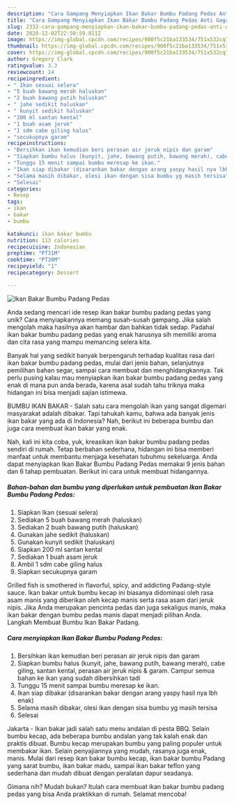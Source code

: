 ```yaml
---
description: "Cara Gampang Menyiapkan Ikan Bakar Bumbu Padang Pedas Anti Gagal"
title: "Cara Gampang Menyiapkan Ikan Bakar Bumbu Padang Pedas Anti Gagal"
slug: 2332-cara-gampang-menyiapkan-ikan-bakar-bumbu-padang-pedas-anti-gagal
date: 2020-12-02T22:50:59.811Z
image: https://img-global.cpcdn.com/recipes/900f5c21ba133534/751x532cq70/ikan-bakar-bumbu-padang-pedas-foto-resep-utama.jpg
thumbnail: https://img-global.cpcdn.com/recipes/900f5c21ba133534/751x532cq70/ikan-bakar-bumbu-padang-pedas-foto-resep-utama.jpg
cover: https://img-global.cpcdn.com/recipes/900f5c21ba133534/751x532cq70/ikan-bakar-bumbu-padang-pedas-foto-resep-utama.jpg
author: Gregory Clark
ratingvalue: 3.3
reviewcount: 14
recipeingredient:
- " Ikan sesuai selera"
- "5 buah bawang merah haluskan"
- "2 buah bawang putih haluskan"
- " jahe sedikit haluskan"
- " kunyit sedikit haluskan"
- "200 ml santan kental"
- "1 buah asam jeruk"
- "1 sdm cabe giling halus"
- "secukupnya garam"
recipeinstructions:
- "Bersihkan ikan kemudian beri perasan air jeruk nipis dan garam"
- "Siapkan bumbu halus (kunyit, jahe, bawang putih, bawang merah), cabe giling, santan kental, perasan air jeruk nipis &amp; garam. Campur semua bahan ke ikan yang sudah dibersihkan tadi"
- "Tunggu 15 menit sampai bumbu meresap ke ikan."
- "Ikan siap dibakar (disarankan bakar dengan arang yaspy hasil nya lbh enak)"
- "Selama masih dibakar, olesi ikan dengan sisa bumbu yg masih tersisa"
- "Selesai"
categories:
- Resep
tags:
- ikan
- bakar
- bumbu

katakunci: ikan bakar bumbu 
nutrition: 113 calories
recipecuisine: Indonesian
preptime: "PT31M"
cooktime: "PT38M"
recipeyield: "1"
recipecategory: Dessert

---
```



![Ikan Bakar Bumbu Padang Pedas](https://img-global.cpcdn.com/recipes/900f5c21ba133534/751x532cq70/ikan-bakar-bumbu-padang-pedas-foto-resep-utama.jpg)

Anda sedang mencari ide resep ikan bakar bumbu padang pedas yang unik? Cara menyiapkannya memang susah-susah gampang. Jika salah mengolah maka hasilnya akan hambar dan bahkan tidak sedap. Padahal ikan bakar bumbu padang pedas yang enak harusnya sih memiliki aroma dan cita rasa yang mampu memancing selera kita.

Banyak hal yang sedikit banyak berpengaruh terhadap kualitas rasa dari ikan bakar bumbu padang pedas, mulai dari jenis bahan, selanjutnya pemilihan bahan segar, sampai cara membuat dan menghidangkannya. Tak perlu pusing kalau mau menyiapkan ikan bakar bumbu padang pedas yang enak di mana pun anda berada, karena asal sudah tahu triknya maka hidangan ini bisa menjadi sajian istimewa.

BUMBU IKAN BAKAR - Salah satu cara mengolah ikan yang sangat digemari masyarakat adalah dibakar. Tapi tahukah kamu, bahwa ada banyak jenis ikan bakar yang ada di Indonesia? Nah, berikut ini beberapa bumbu dan juga cara membuat ikan bakar yang enak.


Nah, kali ini kita coba, yuk, kreasikan ikan bakar bumbu padang pedas sendiri di rumah. Tetap berbahan sederhana, hidangan ini bisa memberi manfaat untuk membantu menjaga kesehatan tubuhmu sekeluarga. Anda dapat menyiapkan Ikan Bakar Bumbu Padang Pedas memakai 9 jenis bahan dan 6 tahap pembuatan. Berikut ini cara untuk membuat hidangannya.

<!--inarticleads1-->

##### Bahan-bahan dan bumbu yang diperlukan untuk pembuatan Ikan Bakar Bumbu Padang Pedas:

1. Siapkan  Ikan (sesuai selera)
1. Sediakan 5 buah bawang merah (haluskan)
1. Sediakan 2 buah bawang putih (haluskan)
1. Gunakan  jahe sedikit (haluskan)
1. Gunakan  kunyit sedikit (haluskan)
1. Siapkan 200 ml santan kental
1. Sediakan 1 buah asam jeruk
1. Ambil 1 sdm cabe giling halus
1. Siapkan secukupnya garam


Grilled fish is smothered in flavorful, spicy, and addicting Padang-style sauce. Ikan bakar untuk bumbu kecap ini biasanya didominasi oleh rasa asam manis yang diberikan oleh kecap manis serta rasa asam dari jeruk nipis. Jika Anda merupakan pencinta pedas dan juga sekaligus manis, maka ikan bakar dengan bumbu pedas manis dapat menjadi pilihan Anda. Langkah Membuat Bumbu Ikan Bakar Padang. 

<!--inarticleads2-->

##### Cara menyiapkan Ikan Bakar Bumbu Padang Pedas:

1. Bersihkan ikan kemudian beri perasan air jeruk nipis dan garam
1. Siapkan bumbu halus (kunyit, jahe, bawang putih, bawang merah), cabe giling, santan kental, perasan air jeruk nipis &amp; garam. Campur semua bahan ke ikan yang sudah dibersihkan tadi
1. Tunggu 15 menit sampai bumbu meresap ke ikan.
1. Ikan siap dibakar (disarankan bakar dengan arang yaspy hasil nya lbh enak)
1. Selama masih dibakar, olesi ikan dengan sisa bumbu yg masih tersisa
1. Selesai


Jakarta - Ikan bakar jadi salah satu menu andalan di pesta BBQ. Selain bumbu kecap, ada beberapa bumbu andalan yang tak kalah enak dan praktis dibuat. Bumbu kecap merupakan bumbu yang paling populer untuk membakar ikan. Selain penyajiannya yang mudah, rasanya juga enak, manis. Mulai dari resep ikan bakar bumbu kecap, ikan bakar bumbu Padang yang sarat bumbu, ikan bakar madu, sampai ikan bakar teflon yang sederhana dan mudah dibuat dengan peralatan dapur seadanya. 

Gimana nih? Mudah bukan? Itulah cara membuat ikan bakar bumbu padang pedas yang bisa Anda praktikkan di rumah. Selamat mencoba!
